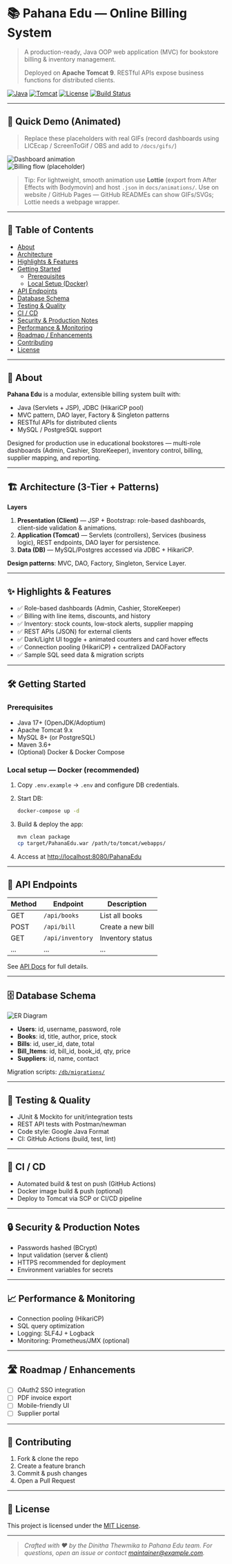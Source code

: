 # 📚 Pahana Edu — Online Billing System

> A production-ready, Java OOP web application (MVC) for bookstore billing & inventory management.  
>  
> Deployed on **Apache Tomcat 9**. RESTful APIs expose business functions for distributed clients.

[![Java](https://img.shields.io/badge/Java-17-orange?style=for-the-badge&logo=openjdk)](https://adoptium.net/)
[![Tomcat](https://img.shields.io/badge/Tomcat-9.0-yellow?style=for-the-badge&logo=apachetomcat)](https://tomcat.apache.org/)
[![License](https://img.shields.io/badge/License-MIT-green?style=for-the-badge)](LICENSE)
[![Build Status](https://img.shields.io/github/actions/workflow/status/yourusername/PahanaEdu/ci.yml?branch=main&style=for-the-badge)](https://github.com/yourusername/PahanaEdu/actions)

---

## 🚀 Quick Demo (Animated)
> Replace these placeholders with real GIFs (record dashboards using LICEcap / ScreenToGif / OBS and add to `/docs/gifs/`)

![Dashboard animation](https://drive.google.com/uc?export=view&id=1WZfXn0MzVdmK-4qK_1IEisqQ9PDbCmU6)  
![Billing flow (placeholder)](docs/gifs/billing-flow.gif)

> Tip: For lightweight, smooth animation use **Lottie** (export from After Effects with Bodymovin) and host `.json` in `docs/animations/`. Use on website / GitHub Pages — GitHub READMEs can show GIFs/SVGs; Lottie needs a webpage wrapper.

---

## 📌 Table of Contents
- [About](#about)  
- [Architecture](#architecture)  
- [Highlights & Features](#highlights--features)  
- [Getting Started](#getting-started)  
  - [Prerequisites](#prerequisites)  
  - [Local Setup (Docker)](#local-setup-docker)  
- [API Endpoints](#api-endpoints)  
- [Database Schema](#database-schema)  
- [Testing & Quality](#testing--quality)  
- [CI / CD](#ci--cd)  
- [Security & Production Notes](#security--production-notes)  
- [Performance & Monitoring](#performance--monitoring)  
- [Roadmap / Enhancements](#roadmap--enhancements)  
- [Contributing](#contributing)  
- [License](#license)

---

## 📘 About
**Pahana Edu** is a modular, extensible billing system built with:
- Java (Servlets + JSP), JDBC (HikariCP pool)
- MVC pattern, DAO layer, Factory & Singleton patterns
- RESTful APIs for distributed clients
- MySQL / PostgreSQL support

Designed for production use in educational bookstores — multi-role dashboards (Admin, Cashier, StoreKeeper), inventory control, billing, supplier mapping, and reporting.

---

## 🏗 Architecture (3-Tier + Patterns)




**Layers**
1. **Presentation (Client)** — JSP + Bootstrap: role-based dashboards, client-side validation & animations.
2. **Application (Tomcat)** — Servlets (controllers), Services (business logic), REST endpoints, DAO layer for persistence.
3. **Data (DB)** — MySQL/Postgres accessed via JDBC + HikariCP.

**Design patterns**: MVC, DAO, Factory, Singleton, Service Layer.

---

## ✨ Highlights & Features
- ✅ Role-based dashboards (Admin, Cashier, StoreKeeper)  
- ✅ Billing with line items, discounts, and history  
- ✅ Inventory: stock counts, low-stock alerts, supplier mapping  
- ✅ REST APIs (JSON) for external clients  
- ✅ Dark/Light UI toggle + animated counters and card hover effects  
- ✅ Connection pooling (HikariCP) + centralized DAOFactory  
- ✅ Sample SQL seed data & migration scripts

---

## 🛠 Getting Started

### Prerequisites
- Java 17+ (OpenJDK/Adoptium)  
- Apache Tomcat 9.x  
- MySQL 8+ (or PostgreSQL)  
- Maven 3.6+  
- (Optional) Docker & Docker Compose

### Local setup — Docker (recommended)
1. Copy `.env.example` → `.env` and configure DB credentials.
2. Start DB:
    ```bash
    docker-compose up -d
    ```
3. Build & deploy the app:
    ```bash
    mvn clean package
    cp target/PahanaEdu.war /path/to/tomcat/webapps/
    ```

4. Access at [http://localhost:8080/PahanaEdu](http://localhost:8080/PahanaEdu)

---

## 🔗 API Endpoints

| Method | Endpoint                | Description                |
|--------|------------------------|----------------------------|
| GET    | `/api/books`           | List all books             |
| POST   | `/api/bill`            | Create a new bill          |
| GET    | `/api/inventory`       | Inventory status           |
| ...    | ...                    | ...                        |

See [API Docs](docs/api.md) for full details.

---

## 🗄 Database Schema

![ER Diagram](docs/architecture/er-diagram.png)

- **Users**: id, username, password, role
- **Books**: id, title, author, price, stock
- **Bills**: id, user_id, date, total
- **Bill_Items**: id, bill_id, book_id, qty, price
- **Suppliers**: id, name, contact

Migration scripts: [`/db/migrations/`](db/migrations/)

---

## 🧪 Testing & Quality

- JUnit & Mockito for unit/integration tests
- REST API tests with Postman/newman
- Code style: Google Java Format
- CI: GitHub Actions (build, test, lint)

---

## 🚦 CI / CD

- Automated build & test on push (GitHub Actions)
- Docker image build & push (optional)
- Deploy to Tomcat via SCP or CI/CD pipeline

---

## 🔒 Security & Production Notes

- Passwords hashed (BCrypt)
- Input validation (server & client)
- HTTPS recommended for deployment
- Environment variables for secrets

---

## 📈 Performance & Monitoring

- Connection pooling (HikariCP)
- SQL query optimization
- Logging: SLF4J + Logback
- Monitoring: Prometheus/JMX (optional)

---

## 🛣 Roadmap / Enhancements

- [ ] OAuth2 SSO integration
- [ ] PDF invoice export
- [ ] Mobile-friendly UI
- [ ] Supplier portal

---

## 🤝 Contributing

1. Fork & clone the repo
2. Create a feature branch
3. Commit & push changes
4. Open a Pull Request



---

## 📄 License

This project is licensed under the [MIT License](LICENSE).

---

> _Crafted with ❤️ by the Dinitha Thewmika to Pahana Edu team. For questions, open an issue or contact [maintainer@example.com](mailto:dinithabc2001@gmail.com)._
